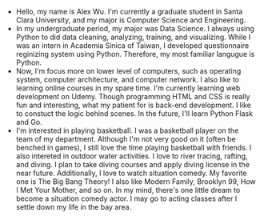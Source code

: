 - Hello, my name is Alex Wu. I'm currently a graduate student in Santa Clara University, and my major is Computer Science and Engineering. 
- In my undergraduate period, my major was Data Science. I always using Python to did data cleaning, analyzing, training, and visualizing. While I was an intern in Academia Sinica of Taiwan, I developed questionnaire reginizing system using Python. Therefore, my most familiar langugue is Python. 
- Now, I'm focus more on lower level of computers, such as operating system, computer architecture, and computer network. I also like to learning online courses in my spare time. I'm currently learning web development on Udemy. Though programming HTML and CSS is really fun and interesting, what my patient for is back-end development. I like to constuct the logic behind scenes. In the future, I'll learn Python Flask and Go.
- I'm interested in playing basketball. I was a basketball player on the team of my department. Although I'm not very good on it (often be benched in games), I still love the time playing basketball with friends. I also intereted in outdoor water activities. I love to river tracing, rafting, and diving. I plan to take diving courses and apply diving license in the near future. Additionally, I love to watch situation comedy. My favorite one is The Big Bang Theory! I also like Modern Family, Brooklyn 99, How I Met Your Mother, and so on. In my mind, there's one little dream to become a situation comedy actor. I may go to acting classes after I settle down my life in the bay area.

<!---
alexwu727/alexwu727 is a ✨ special ✨ repository because its `README.md` (this file) appears on your GitHub profile.
You can click the Preview link to take a look at your changes.
--->
